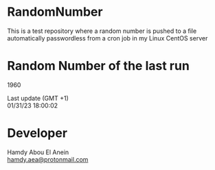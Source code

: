 # RandomNumber    
This is a test repository where a random number is pushed to a file automatically passwordless from a cron job in my Linux CentOS server    
# Random Number of the last run   
1960
      
Last update (GMT +1)    
01/31/23 18:00:02
# Developer    
Hamdy Abou El Anein   
hamdy.aea@protonmail.com
